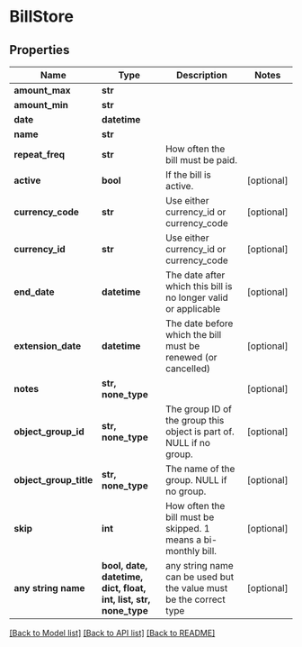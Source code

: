 # BillStore


## Properties
Name | Type | Description | Notes
------------ | ------------- | ------------- | -------------
**amount_max** | **str** |  | 
**amount_min** | **str** |  | 
**date** | **datetime** |  | 
**name** | **str** |  | 
**repeat_freq** | **str** | How often the bill must be paid. | 
**active** | **bool** | If the bill is active. | [optional] 
**currency_code** | **str** | Use either currency_id or currency_code | [optional] 
**currency_id** | **str** | Use either currency_id or currency_code | [optional] 
**end_date** | **datetime** | The date after which this bill is no longer valid or applicable | [optional] 
**extension_date** | **datetime** | The date before which the bill must be renewed (or cancelled) | [optional] 
**notes** | **str, none_type** |  | [optional] 
**object_group_id** | **str, none_type** | The group ID of the group this object is part of. NULL if no group. | [optional] 
**object_group_title** | **str, none_type** | The name of the group. NULL if no group. | [optional] 
**skip** | **int** | How often the bill must be skipped. 1 means a bi-monthly bill. | [optional] 
**any string name** | **bool, date, datetime, dict, float, int, list, str, none_type** | any string name can be used but the value must be the correct type | [optional]

[[Back to Model list]](../README.md#documentation-for-models) [[Back to API list]](../README.md#documentation-for-api-endpoints) [[Back to README]](../README.md)


